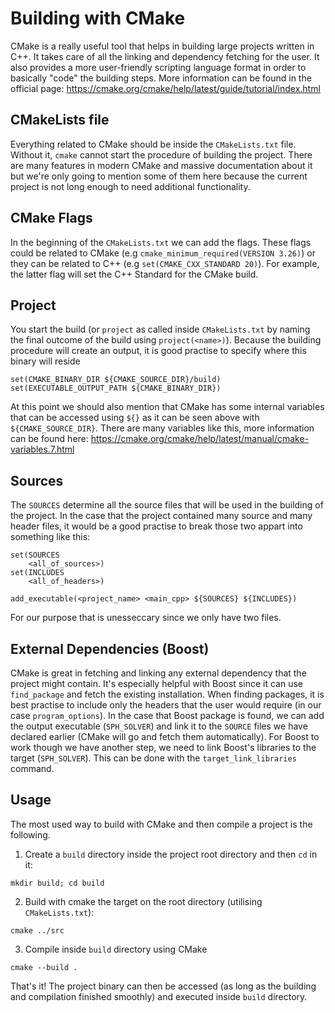 # Building with CMake

CMake is a really useful tool that helps in building large projects written in C++. It takes care of all the linking and dependency fetching for the user. It also provides a more user-friendly scripting language format in order to basically "code" the building steps. More information can be found in the official page: https://cmake.org/cmake/help/latest/guide/tutorial/index.html

## CMakeLists file

Everything related to CMake should be inside the `CMakeLists.txt` file. Without it, `cmake` cannot start the procedure of building the project. There are many features in modern CMake and massive documentation about it but we're only going to mention some of them here because the current project is not long enough to need additional functionality.

## CMake Flags

In the beginning of the `CMakeLists.txt` we can add the flags. These flags could be related to CMake (e.g `cmake_minimum_required(VERSION 3.26)`) or they can be related to C++ (e.g `set(CMAKE_CXX_STANDARD 20)`). For example, the latter flag will set the C++ Standard for the CMake build. 

## Project

You start the build (or `project` as called inside `CMakeLists.txt` by naming the final outcome of the build using `project(<name>)`). Because the building procedure will create an output, it is good practise to specify where this binary will reside
```
set(CMAKE_BINARY_DIR ${CMAKE_SOURCE_DIR}/build)
set(EXECUTABLE_OUTPUT_PATH ${CMAKE_BINARY_DIR})
```
At this point we should also mention that CMake has some internal variables that can be accessed using `${}` as it can be seen above with `${CMAKE_SOURCE_DIR}`. There are many variables like this, more information can be found here: https://cmake.org/cmake/help/latest/manual/cmake-variables.7.html

## Sources

The `SOURCES` determine all the source files that will be used in the building of the project. In the case that the project contained many source and many header files, it would be a good practise to break those two appart into something like this:
```
set(SOURCES
    <all_of_sources>)
set(INCLUDES
    <all_of_headers>)

add_executable(<project_name> <main_cpp> ${SOURCES} ${INCLUDES})
```

For our purpose that is unesseccary since we only have two files.

## External Dependencies (Boost)

CMake is great in fetching and linking any external dependency that the project might contain. It's especially helpful with Boost since it can use `find_package` and fetch the existing installation. When finding packages, it is best practise to include only the headers that the user would require (in our case `program_options`). In the case that Boost package is found, we can add the output executable (`SPH_SOLVER`) and link it to the `SOURCE` files we have declared earlier (CMake will go and fetch them automatically). For Boost to work though we have another step, we need to link Boost's libraries to the target (`SPH_SOLVER`). This can be done with the `target_link_libraries` command.

## Usage

The most used way to build with CMake and then compile a project is the following.
1. Create a `build` directory inside the project root directory and then `cd` in it:
```
mkdir build; cd build
```
2. Build with cmake the target on the root directory (utilising `CMakeLists.txt`):
```
cmake ../src
```
3. Compile inside `build` directory using CMake
```
cmake --build .
```

That's it! The project binary can then be accessed (as long as the building and compilation finished smoothly) and executed inside `build` directory.